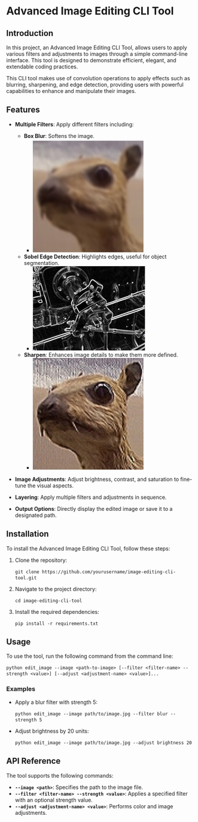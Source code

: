 # Advanced Image Editing CLI Tool

## Introduction

In this project, an Advanced Image Editing CLI Tool, allows users to apply various filters and adjustments to images through a simple command-line interface. This tool is designed to demonstrate efficient, elegant, and extendable coding practices.

This CLI tool makes use of convolution operations to apply effects such as blurring, sharpening, and edge detection, providing users with powerful capabilities to enhance and manipulate their images.

## Features

- **Multiple Filters**: Apply different filters including:
  - **Box Blur**: Softens the image.
    - ![Box Blur Example](../docs/Images/box_blur_result.jpeg "Box Blur Result")
  - **Sobel Edge Detection**: Highlights edges, useful for object segmentation.
    - <img src="../docs/Images/sobel_result.png" alt="Sobel Edge Detection Example" title="Sobel Edge Detection Result" width="300"/>
  - **Sharpen**: Enhances image details to make them more defined.
    - ![Sharpen Example](../docs/Images/sharpen_result.png "Sharpen Result")


- **Image Adjustments**: Adjust brightness, contrast, and saturation to fine-tune the visual aspects.
- **Layering**: Apply multiple filters and adjustments in sequence.
- **Output Options**: Directly display the edited image or save it to a designated path.

## Installation

To install the Advanced Image Editing CLI Tool, follow these steps:

1. Clone the repository:
   ```
   git clone https://github.com/yourusername/image-editing-cli-tool.git
   ```
2. Navigate to the project directory:
   ```
   cd image-editing-cli-tool
   ```
3. Install the required dependencies:
   ```
   pip install -r requirements.txt
   ```

## Usage

To use the tool, run the following command from the command line:

```
python edit_image --image <path-to-image> [--filter <filter-name> --strength <value>] [--adjust <adjustment-name> <value>]...
```

### Examples

- Apply a blur filter with strength 5:
  ```
  python edit_image --image path/to/image.jpg --filter blur --strength 5
  ```
- Adjust brightness by 20 units:
  ```
  python edit_image --image path/to/image.jpg --adjust brightness 20
  ```

## API Reference

The tool supports the following commands:

- **`--image <path>`**: Specifies the path to the image file.
- **`--filter <filter-name> --strength <value>`**: Applies a specified filter with an optional strength value.
- **`--adjust <adjustment-name> <value>`**: Performs color and image adjustments.